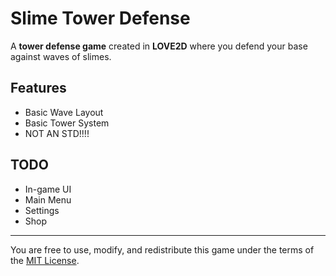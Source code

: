 # Slime Tower Defense
A **tower defense game** created in **LOVE2D** where you defend your base against waves of slimes.

## Features
- Basic Wave Layout
- Basic Tower System
- NOT AN STD!!!!

## TODO
- In-game UI
- Main Menu
- Settings
- Shop

---

You are free to use, modify, and redistribute this game under the terms of the [MIT License](https://opensource.org/licenses/MIT).
